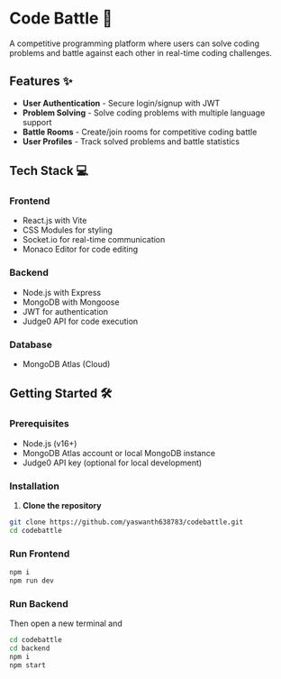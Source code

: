 # Code Battle 🚀

A competitive programming platform where users can solve coding problems and battle against each other in real-time coding challenges.

## Features ✨

- **User Authentication** - Secure login/signup with JWT
- **Problem Solving** - Solve coding problems with multiple language support
- **Battle Rooms** - Create/join rooms for competitive coding battle
- **User Profiles** - Track solved problems and battle statistics

## Tech Stack 💻

### Frontend
- React.js with Vite
- CSS Modules for styling
- Socket.io for real-time communication
- Monaco Editor for code editing

### Backend
- Node.js with Express
- MongoDB with Mongoose
- JWT for authentication
- Judge0 API for code execution

### Database
- MongoDB Atlas (Cloud)

## Getting Started 🛠️

### Prerequisites
- Node.js (v16+)
- MongoDB Atlas account or local MongoDB instance
- Judge0 API key (optional for local development)

### Installation

1. **Clone the repository**
```bash
git clone https://github.com/yaswanth638783/codebattle.git
cd codebattle
```

### Run Frontend

```bash
npm i
npm run dev
```
### Run Backend
Then open a new terminal and
```bash
cd codebattle
cd backend
npm i
npm start
````



